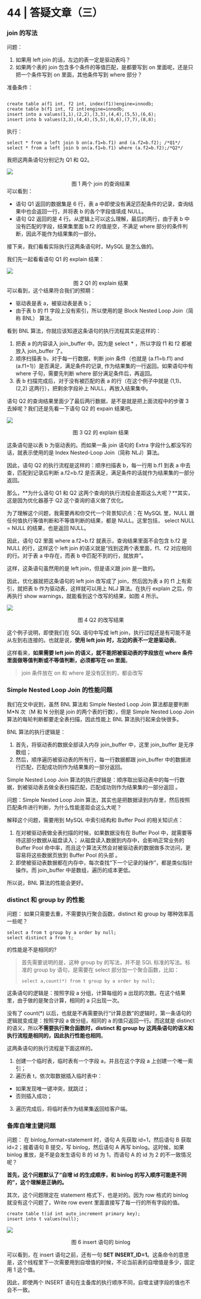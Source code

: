 # 44 | 答疑文章（三）

###  join 的写法 

问题：

1. 如果用 left join 的话，左边的表一定是驱动表吗？ 
2. 如果两个表的 join 包含多个条件的等值匹配，是都要写到 on 里面呢，还是只把一个条件写到 on 里面，其他条件写到 where 部分？

准备条件：

```mysql

create table a(f1 int, f2 int, index(f1))engine=innodb;
create table b(f1 int, f2 int)engine=innodb;
insert into a values(1,1),(2,2),(3,3),(4,4),(5,5),(6,6);
insert into b values(3,3),(4,4),(5,5),(6,6),(7,7),(8,8);
```

执行：

```mysql
select * from a left join b on(a.f1=b.f1) and (a.f2=b.f2); /*Q1*/
select * from a left join b on(a.f1=b.f1) where (a.f2=b.f2);/*Q2*/
```

我把这两条语句分别记为 Q1 和 Q2。 

![](../images/mysql45/picture/mysql45-44-01.png)

<center> 图 1 两个 join 的查询结果 </center>
可以看到：

-  语句 Q1 返回的数据集是 6 行，表 a 中即使没有满足匹配条件的记录，查询结果中也会返回一行，并将表 b 的各个字段值填成 NULL。 
-  语句 Q2 返回的是 4 行。从逻辑上可以这么理解，最后的两行，由于表 b 中没有匹配的字段，结果集里面 b.f2 的值是空，不满足 where 部分的条件判断，因此不能作为结果集的一部分。 

接下来，我们看看实际执行这两条语句时，MySQL 是怎么做的。 

我们先一起看看语句 Q1 的 explain 结果： 

![](../images/mysql45/picture/mysql45-44-02.png)

<center> 图 2 Q1 的 explain 结果 </center>
可以看到，这个结果符合我们的预期： 

- 驱动表是表 a，被驱动表是表 b； 
- 由于表 b 的 f1 字段上没有索引，所以使用的是 Block Nested Loop Join（简称 BNL） 算法。 

 看到 BNL 算法，你就应该知道这条语句的执行流程其实是这样的： 

 1. 把表 a 的内容读入 join_buffer 中。因为是 select * ，所以字段 f1 和 f2 都被放入 join_buffer 了。 
 2. 顺序扫描表 b，对于每一行数据，判断 join 条件（也就是 (a.f1=b.f1) and (a.f1=1)）是否满足，满足条件的记录, 作为结果集的一行返回。如果语句中有 where 子句，需要先判断 where 部分满足条件后，再返回。 
  3. 表 b 扫描完成后，对于没有被匹配的表 a 的行（在这个例子中就是 (1,1)、(2,2) 这两行），把剩余字段补上 NULL，再放入结果集中。

语句 Q2 的查询结果里面少了最后两行数据，是不是就是把上面流程中的步骤 3 去掉呢？我们还是先看一下语句 Q2 的 expain 结果吧。

![](../images/mysql45/picture/mysql45-44-03.png)

<center> 图 3 Q2 的 explain 结果 </center>

这条语句是以表 b 为驱动表的。而如果一条 join 语句的 Extra 字段什么都没写的话，就表示使用的是 Index Nested-Loop Join（简称 NLJ）算法。

因此，语句 Q2 的执行流程是这样的：顺序扫描表 b，每一行用 b.f1 到表 a 中去查，匹配到记录后判断 a.f2=b.f2 是否满足，满足条件的话就作为结果集的一部分返回。 

那么，**为什么语句 Q1 和 Q2 这两个查询的执行流程会差距这么大呢？**其实，这是因为优化器基于 Q2 这个查询的语义做了优化。

为了理解这个问题，我需要再和你交代一个背景知识点：在 MySQL 里，NULL 跟任何值执行等值判断和不等值判断的结果，都是 NULL。这里包括， select NULL = NULL 的结果，也是返回 NULL。

因此，语句 Q2 里面 where a.f2=b.f2 就表示，查询结果里面不会包含 b.f2 是 NULL 的行，这样这个 left join 的语义就是“找到这两个表里面，f1、f2 对应相同的行。对于表 a 中存在，而表 b 中匹配不到的行，就放弃”。

这样，这条语句虽然用的是 left join，但是语义跟 join 是一致的。 

因此，优化器就把这条语句的 left join 改写成了 join，然后因为表 a 的 f1 上有索引，就把表 b 作为驱动表，这样就可以用上 NLJ 算法。在执行 explain 之后，你再执行 show warnings，就能看到这个改写的结果，如图 4 所示。 

![](../images/mysql45/picture/mysql45-44-04.png)

<center> 图 4 Q2 的改写结果 </center>

 这个例子说明，即使我们在 SQL 语句中写成 left join，执行过程还是有可能不是从左到右连接的。也就是说，**使用 left join 时，左边的表不一定是驱动表**。 

 这样看来，**如果需要 left join 的语义，就不能把被驱动表的字段放在 where 条件里面做等值判断或不等值判断，必须都写在 on 里面**。 

>  join 条件放在 on 和 where 是没有区别的，都会改写 

###  Simple Nested Loop Join 的性能问题 

 我们在文中说到，虽然 BNL 算法和 Simple Nested Loop Join 算法都是要判断 M*N 次（M 和 N 分别是 join 的两个表的行数），但是 Simple Nested Loop Join 算法的每轮判断都要走全表扫描，因此性能上 BNL 算法执行起来会快很多。 

 BNL 算法的执行逻辑是： 

1.  首先，将驱动表的数据全部读入内存 join_buffer 中，这里 join_buffer 是无序数组； 
2.  然后，顺序遍历被驱动表的所有行，每一行数据都跟 join_buffer 中的数据进行匹配，匹配成功则作为结果集的一部分返回。 

 Simple Nested Loop Join 算法的执行逻辑是：顺序取出驱动表中的每一行数据，到被驱动表去做全表扫描匹配，匹配成功则作为结果集的一部分返回 。

问题：Simple Nested Loop Join 算法，其实也是把数据读到内存里，然后按照匹配条件进行判断，为什么性能差距会这么大呢？ 

 解释这个问题，需要用到 MySQL 中索引结构和 Buffer Pool 的相关知识点： 

1. 在对被驱动表做全表扫描的时候，如果数据没有在 Buffer Pool 中，就需要等待这部分数据从磁盘读入； 从磁盘读入数据到内存中，会影响正常业务的 Buffer Pool 命中率，而且这个算法天然会对被驱动表的数据做多次访问，更容易将这些数据页放到 Buffer Pool 的头部 。
2.  即使被驱动表数据都在内存中，每次查找“下一个记录的操作”，都是类似指针操作。而 join_buffer 中是数组，遍历的成本更低。 

 所以说，BNL 算法的性能会更好。 

### distinct 和 group by 的性能 

问题： 如果只需要去重，不需要执行聚合函数，distinct 和 group by 哪种效率高一些呢？ 

```mysql
select a from t group by a order by null;
select distinct a from t;
```

 的性能是不是相同的? 

> 首先需要说明的是，这种 group by 的写法，并不是 SQL 标准的写法。标准的 group by 语句，是需要在 select 部分加一个聚合函数，比如： 
>
> ```mysql
> select a,count(*) from t group by a order by null;
> ```
>
> 

这条语句的逻辑是：按照字段 a 分组，计算每组的 a 出现的次数。在这个结果里，由于做的是聚合计算，相同的 a 只出现一次。 

 没有了 count(*) 以后，也就是不再需要执行“计算总数”的逻辑时，第一条语句的逻辑就变成是：按照字段 a 做分组，相同的 a 的值只返回一行。而这就是 distinct 的语义，所以**不需要执行聚合函数时，distinct 和 group by 这两条语句的语义和执行流程是相同的，因此执行性能也相同**。 

 这两条语句的执行流程是下面这样的。 

1.  创建一个临时表，临时表有一个字段 a，并且在这个字段 a 上创建一个唯一索引； 
2.  遍历表 t，依次取数据插入临时表中： 
   -  如果发现唯一键冲突，就跳过； 
   -  否则插入成功； 
3.  遍历完成后，将临时表作为结果集返回给客户端。 

###  备库自增主键问题 

问题： 在 binlog_format=statement 时，语句 A 先获取 id=1，然后语句 B 获取 id=2；接着语句 B 提交，写 binlog，然后语句 A 再写 binlog。这时候，如果 binlog 重放，是不是会发生语句 B 的 id 为 1，而语句 A 的 id 为 2 的不一致情况呢？ 

**首先，这个问题默认了“自增 id 的生成顺序，和 binlog 的写入顺序可能是不同的”，这个理解是正确的。** 

其次，这个问题限定在 statement 格式下，也是对的。因为 row 格式的 binlog 就没有这个问题了，Write row event 里面直接写了每一行的所有字段的值。

```mysql
create table t(id int auto_increment primary key);
insert into t values(null);
```

![](../images/mysql45/picture/mysql45-44-05.png)

<center> 图 6 insert 语句的 binlog </center>

可以看到，在 insert 语句之前，还有一句 **SET INSERT_ID=1**。这条命令的意思是，这个线程里下一次需要用到自增值的时候，不论当前表的自增值是多少，固定用 1 这个值。 

因此，即使两个 INSERT 语句在主备库的执行顺序不同，自增主键字段的值也不会不一致。 
